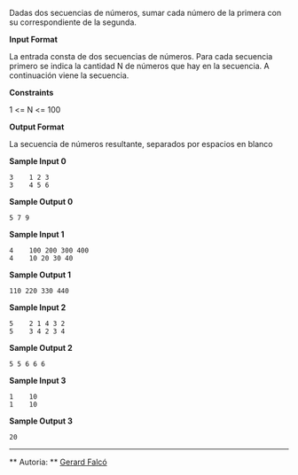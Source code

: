 Dadas dos secuencias de números, sumar cada número de la primera con su
correspondiente de la segunda.

**Input Format**

La entrada consta de dos secuencias de números. Para cada secuencia
primero se indica la cantidad N de números que hay en la secuencia. A
continuación viene la secuencia.

**Constraints**

1 \<= N \<= 100

**Output Format**

La secuencia de números resultante, separados por espacios en blanco

**Sample Input 0**

    3    1 2 3
    3    4 5 6

**Sample Output 0**

    5 7 9

**Sample Input 1**

    4    100 200 300 400
    4    10 20 30 40

**Sample Output 1**

    110 220 330 440

**Sample Input 2**

    5    2 1 4 3 2
    5    3 4 2 3 4

**Sample Output 2**

    5 5 6 6 6

**Sample Input 3**

    1    10
    1    10

**Sample Output 3**

``` 
20
```

----------

** Autoria: **
[Gerard Falcó](https://github.com/gerardfp)
